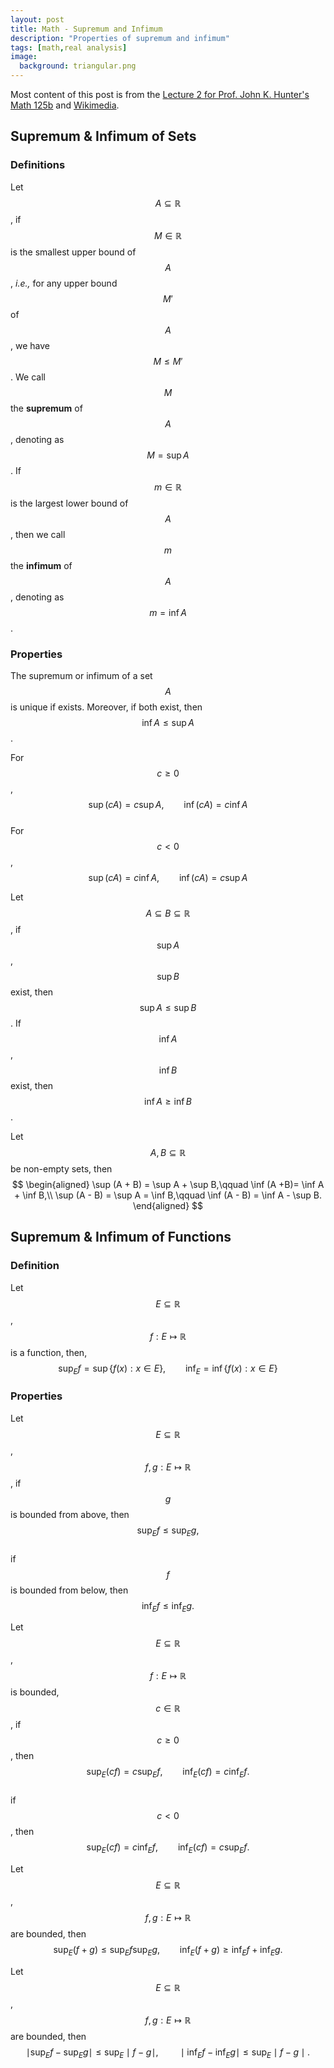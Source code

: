 ```yaml
---
layout: post
title: Math - Supremum and Infimum
description: "Properties of supremum and infimum"
tags: [math,real analysis]
image:
  background: triangular.png
---
```


Most content of this post is from the [Lecture 2 for Prof. John K. Hunter's Math 125b](https://www.math.ucdavis.edu/~hunter/m125b/ch2.pdf) and [Wikimedia](https://en.wikipedia.org/wiki/Infimum_and_supremum).


## Supremum & Infimum of Sets

### Definitions

Let $$A \subseteq \mathbb{R}$$, if $$M \in \mathbb{R}$$ is the smallest upper bound of $$A$$, _i.e.,_ for any upper bound $$M'$$ of $$A$$, we have $$M \leq M'$$. We call $$M$$ the **supremum** of $$A$$, denoting as $$M =\sup A$$. If $$m \in \mathbb{R}$$ is the largest lower bound of $$A$$, then we call $$m$$ the **infimum** of $$A$$, denoting as $$m = \inf A$$.

### Properties

The supremum or infimum of a set $$A$$ is unique if exists. Moreover, if both exist, then $$\inf A \leq \sup A$$.  

For $$c \geq 0$$,   
$$
\sup (cA) = c\sup A,\qquad \inf (cA) = c \inf A 
$$  
For $$c < 0$$,    
$$
\sup (cA) = c \inf A,\qquad \inf (cA) = c\sup A
$$  

Let $$A \subseteq B \subseteq \mathbb{R}$$, if $$\sup A$$, $$\sup B$$ exist,  then $$\sup A \leq \sup B$$. If $$\inf A$$, $$\inf B$$ exist, then $$\inf A \geq \inf B$$.  

Let $$A,B \subseteq \mathbb{R}$$ be non-empty sets, then  
$$
\begin{aligned}
\sup (A + B) = \sup A + \sup B,\qquad \inf (A +B)= \inf A + \inf B,\\
\sup (A - B) = \sup A = \inf B,\qquad \inf (A - B)
= \inf A - \sup B.
\end{aligned}
$$

## Supremum \& Infimum of Functions

### Definition

Let $$E \subseteq \mathbb{R}$$, $$f: E \mapsto \mathbb{R}$$ is a function, then,  
$$
\sup_{E} f = \sup\{f(x):x \in E\},\qquad \inf_{E} = \inf\{f(x):x \in E\}
$$

### Properties

Let $$E \subseteq \mathbb{R}$$, $$f,g: E \mapsto \mathbb{R}$$, if $$g$$ is bounded from above, then  
$$
\sup_{E} f \leq \sup_{E} g,
$$  
if $$f$$ is bounded from below, then  
$$
\inf_{E} f \leq \inf_{E} g.
$$  


Let $$E \subseteq \mathbb{R}$$, $$f: E \mapsto \mathbb{R}$$ is bounded, $$c \in \mathbb{R}$$, if $$c \geq 0$$, then  
$$
\sup_{E} (cf) = c \sup_{E} f,\qquad \inf_E (cf) = c \inf_E f.
$$  
if $$c < 0$$, then  
$$
\sup_E (cf) = c \inf_E f,\qquad \inf_E (cf) = c \sup_E f.
$$


Let $$E \subseteq \mathbb{R}$$, $$f,g: E \mapsto \mathbb{R}$$ are bounded, then  
$$
\sup_E (f + g) \leq \sup_E f \sup_E g,\qquad \inf_E (f + g) \geq \inf_E f + \inf_E g.
$$

Let $$E \subseteq \mathbb{R}$$, $$f,g: E \mapsto \mathbb{R}$$ are bounded, then  
$$
\mid \sup_E f - \sup_E g\mid \leq \sup_E \mid f - g \mid,\qquad \mid \inf_E f - \inf_E g\mid \leq \sup_E \mid f - g\mid.
$$






